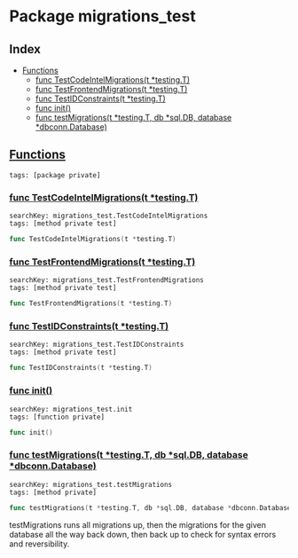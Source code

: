 # Package migrations_test

## Index

* [Functions](#func)
    * [func TestCodeIntelMigrations(t *testing.T)](#TestCodeIntelMigrations)
    * [func TestFrontendMigrations(t *testing.T)](#TestFrontendMigrations)
    * [func TestIDConstraints(t *testing.T)](#TestIDConstraints)
    * [func init()](#init.migrations_test.go)
    * [func testMigrations(t *testing.T, db *sql.DB, database *dbconn.Database)](#testMigrations)


## <a id="func" href="#func">Functions</a>

```
tags: [package private]
```

### <a id="TestCodeIntelMigrations" href="#TestCodeIntelMigrations">func TestCodeIntelMigrations(t *testing.T)</a>

```
searchKey: migrations_test.TestCodeIntelMigrations
tags: [method private test]
```

```Go
func TestCodeIntelMigrations(t *testing.T)
```

### <a id="TestFrontendMigrations" href="#TestFrontendMigrations">func TestFrontendMigrations(t *testing.T)</a>

```
searchKey: migrations_test.TestFrontendMigrations
tags: [method private test]
```

```Go
func TestFrontendMigrations(t *testing.T)
```

### <a id="TestIDConstraints" href="#TestIDConstraints">func TestIDConstraints(t *testing.T)</a>

```
searchKey: migrations_test.TestIDConstraints
tags: [method private test]
```

```Go
func TestIDConstraints(t *testing.T)
```

### <a id="init.migrations_test.go" href="#init.migrations_test.go">func init()</a>

```
searchKey: migrations_test.init
tags: [function private]
```

```Go
func init()
```

### <a id="testMigrations" href="#testMigrations">func testMigrations(t *testing.T, db *sql.DB, database *dbconn.Database)</a>

```
searchKey: migrations_test.testMigrations
tags: [method private]
```

```Go
func testMigrations(t *testing.T, db *sql.DB, database *dbconn.Database)
```

testMigrations runs all migrations up, then the migrations for the given database all the way back down, then back up to check for syntax errors and reversibility. 

